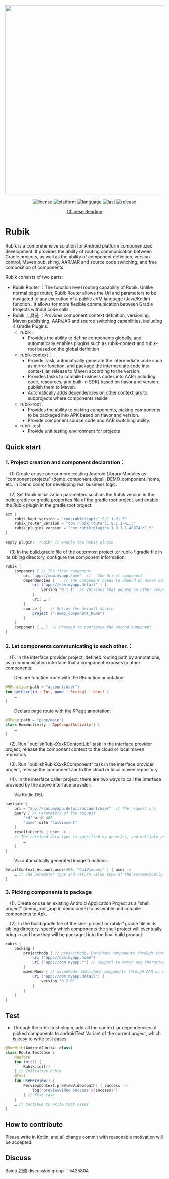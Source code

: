 
<div align="center">
  <p> <img width="600" src="https://user-images.githubusercontent.com/7745189/174275733-ff1ec56e-82ea-4c3b-86de-b2b07d258842.jpeg"> </p>

![license](https://img.shields.io/github/license/baidu/rubik.svg)
![platform](https://img.shields.io/badge/platform-Android-red)
![language](https://img.shields.io/github/languages/top/baidu/rubik)
![last](https://img.shields.io/github/last-commit/baidu/rubik.svg)
![release](https://img.shields.io/github/v/release/baidu/rubik?display_name=release)

</div>

<div align="center">
<a href="./README.md">Chinese Readme</a>
</div>

# Rubik
Rubik is a comprehensive solution for Android platform componentized development. It provides the ability of routing communication between Gradle projects, as well as the ability of component definition, version control, Maven publishing, AAR/JAR and source code switching, and free composition of components.

Rubik consists of two parts:
* Rubik Router ：The function level routing capability of Rubik. Unlike normal page router, Rubik Router allows the Uri and parameters to be navigated to any execution of a public JVM language (Java/Kotlin) function . It allows for more flexible communication between Gradle Projects without code calls.
* Rubik 工具链 ：Provides component context definition, versioning, Maven publishing, AAR/JAR and source switching capabilities, including 4 Gradle Plugins:
    + rubik：
        - Provides the ability to define components globally, and automatically enables plugins such as rubik-context and rubik-root based on the global definition
    + rubik-context：
        - Provide Task, automatically generate the intermediate code such as mirror function, and package the intermediate code into context.jar, release to Maven according to the version.
        - Provides tasks to compile business codes into AAR (including code, resources, and built-in SDK) based on flavor and version. publish them to Maven.
        - Automatically adds dependencies on other context.jars to subprojects where components reside
    + rubik-root：
        - Provides the ability to picking components, picking components to be packaged into APK based on flavor and version.
        - Provide component source code and AAR switching ability.
    + rubik-test:
        - Provide unit testing environment for projects

## Quick start
### 1. Project creation and component declaration：
&ensp;&ensp;(1) Create or use one or more existing Android Library Modules as "component projects" (demo_component_detail, DEMO_component_home, etc. in Demo code) for developing real business logic.

&ensp;&ensp;(2) Set Rubik initialization parameters such as the Rubik version in the build.gradle or gradle.properties file of the gradle root project. and enable the Rubik plugin in the gradle root project:
```groovy
ext {
    rubik_kapt_version = "com.rubik:kapt:1.9.1.1-K1_5"   
    rubik_router_version = "com.rubik:router:1.9.1.1-K1_5"   
    rubik_plugins_version = "com.rubik:plugins:1.9.1.1-AGBT4-K1_5"  
} 

apply plugin: 'rubik' // enable the Rubik plugin
```

&ensp;&ensp;(3) In the build.gradle file of the outermost project ,or rubik-*.gradle file in its sibling directory, configure the component information:
```groovy
rubik {
    component { // The first component
        uri "app://com.myapp.home"  //   The Uri of component
        dependencies {    // The component needs to depend on other components
            uri ("app://com.myapp.detail" ) { 
                version "0.1.1"  // Versions that depend on other components
            }
            uri( … ) 
        }
        source {    // Define the default source.
            project (":demo_component_home") 
        }
    }
    component { … }  // Proceed to configure the second component
} 
```

### 2. Let components communicating to each other.：
&ensp;&ensp;(1). In the interface provider project, defined  routing path by annotations, as a communication interface that a component exposes to other components:

&ensp;&ensp;&ensp;&ensp;Declare function route with the RFunction annotation:
```kotlin
@RFunction(path = "account/user") 
fun getUser(id : Int, name : String) : User? { 
    …
}
```

&ensp;&ensp;&ensp;&ensp;Declare page route with the RPage annotation:
```kotlin
@RPage(path = "page/main") 
class HomeActivity : AppCompatActivity() {
    … 
}
```
&ensp;&ensp;(2). Run "publishRubikXxxRContextLib" task in the interface provider project, release the component context to the cloud or local maven repository.

&ensp;&ensp;(3). Run "publishRubikXxxRComponent" task in the interface provider project, release the component aar to the cloud or local maven repository.

&ensp;&ensp;(4). In the interface caller project, there are two ways to call the interface provided by the above interface provider:

&ensp;&ensp;&ensp;&ensp;Via Kotlin DSL:
```kotlin
navigate {
    uri = "app://com.myapp.detail/account/user"  // The request uri
    query { // Parameters of the request
        "id" with 400
        "name" with "CuiVincent" 
    }
    result<User?> { user -> 
    // The received data type is specified by generics, and multiple asynchronous returns can be received as multiple results
        …
    }
} 
```

&ensp;&ensp;&ensp;&ensp;Via automatically generated image functions:
```kotlin
DetailContext.Account.user(400, "CuiVincent" ) { user ->
    … // The parameter type and return value type of the automatically generated image function are clear, which is more binding than the DSL
}
```

### 3. Picking components to package
&ensp;&ensp;(1). Create or use an existing Android Application Project as a "shell project" (demo_root_app in demo code) to assemble and compile components to Apk.

&ensp;&ensp;(2).  In the build.gradle file of the shell project or rubik-*.gradle file in its sibling directory, specify which components the shell project will eventually bring in and how they will be packaged into the final build product:
```groovy
rubik {	
    packing {
        projectMode { // projectMode，Introduce components through source code project
            uri ("app://com.myapp.home")
            uri ("app://com.myapp.*") // Support to match any character through *
        }
        mavenMode { // mavenMode，Introduce components through AAR on maven
            uri ("app://com.myapp.detail") {
                version "0.2.0" 
            }
        }
    }
} 
```
## Test
* Through the rubik-test plugin, add all the context.jar dependencies of picked components to androidTest Variant of the current project, which is easy to write test cases.
```kotlin
@RunWith(AndroidJUnit4::class)
class RouterTestCase {
    @Before
    fun init() {
        Rubik.init()
    } // Initialize Rubik
    @Test
    fun usePerview() {
        PerviewContext.preViewVideo(path) { success ->
            log("preViewVideo success:${success}")
        } // Test case
    }
    … // Continue to write test cases
}

```

## How to contribute
Please write in Kotlin, and all change commit with reasonable motivation will be accepted.


## Discuss
Baidu 如流 discussion group ：5425804
